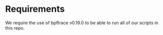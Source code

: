 # Requirements
We require the use of bpftrace v0.19.0 to be able to run all of our scripts in this repo.
